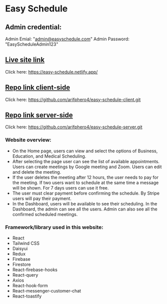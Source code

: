 # Easy Schedule

## Admin credential:

Admin Emial: "admin@easyschedule.com"
Admin Password: "EasyScheduleAdmin123"

## [Live site link](https://easy-schedule.netlify.app/)

Click here: https://easy-schedule.netlify.app/

## [Repo link client-side](https://github.com/arifphero4/easy-schedule-client.git)

Click here: https://github.com/arifphero4/easy-schedule-client.git

## [Repo link server-side](https://github.com/arifphero4/easy-schedule-server.git)

Click here: https://github.com/arifphero4/easy-schedule-server.git

### Website overview:

- On the Home page, users can view and select the options of Business, Education, and Medical Scheduling.
- After selecting the page user can see the list of available appointments. Users can create meetings by Google meeting and Zoom. Users can edit and delete the meeting.
- If the user deletes the meeting after 12 hours, the user needs to pay for the meeting. If two users want to schedule at the same time a message will be shown. For 7 days users can use it free.
- The user must clear payment before confirming the schedule. By Stripe users will pay their payment.
- In the Dashboard, users will be available to see their scheduling. In the Dashboard, the admin can see all the users. Admin can also see all the confirmed scheduled meetings.

### Framework/library used in this website:

- React
- Tailwind CSS
- Daisyui
- Redux
- Firebase
- Firestore
- React-firebase-hooks
- React-query
- Axios
- React-hook-form
- React-messenger-customer-chat
- React-toastify

